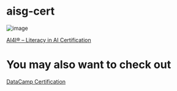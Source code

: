 # aisg-cert

![image](https://github.com/cpp-johnny/aisg-cert/assets/119715263/d082dca9-ea0a-4cbc-9e5c-1b5d4a83b9b8)


[AI4I® – Literacy in AI Certification](https://learn.aisingapore.org/certificate-verification/8159838FD9-7EF3770EC6-1331CFDA5/)

# You may also want to check out
[DataCamp Certification](https://github.com/cpp-johnny/datacamp-certs)

